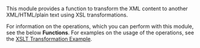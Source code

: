 This module provides a function to transform the XML content to another XML/HTML/plain text using XSL transformations.

For information on the operations, which you can perform with this module, see the below **Functions**. For examples on the usage of the operations, see the [XSLT Transformation Example](https://ballerina.io/learn/by-example/xslt-transformation.html).